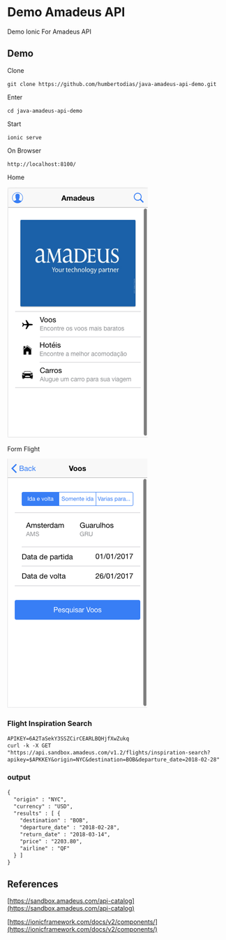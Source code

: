 # Demo Amadeus API

Demo Ionic For Amadeus API

## Demo

Clone

```
git clone https://github.com/humbertodias/java-amadeus-api-demo.git
```

Enter

```
cd java-amadeus-api-demo
```

Start
```
ionic serve
```

On Browser

```
http://localhost:8100/
```

Home

![Home](doc/home.png)

Form Flight

![Form](doc/voo-form.png)


### Flight Inspiration Search

```
APIKEY=6A2TaSekY3SSZCirCEARLBQHjfXwZukq
curl -k -X GET "https://api.sandbox.amadeus.com/v1.2/flights/inspiration-search?apikey=$APKKEY&origin=NYC&destination=BOB&departure_date=2018-02-28"
```


### output

```
{
  "origin" : "NYC",
  "currency" : "USD",
  "results" : [ {
    "destination" : "BOB",
    "departure_date" : "2018-02-28",
    "return_date" : "2018-03-14",
    "price" : "2203.80",
    "airline" : "QF"
  } ]
}
```

## References

[https://sandbox.amadeus.com/api-catalog](https://sandbox.amadeus.com/api-catalog)

[https://ionicframework.com/docs/v2/components/](https://ionicframework.com/docs/v2/components/)
